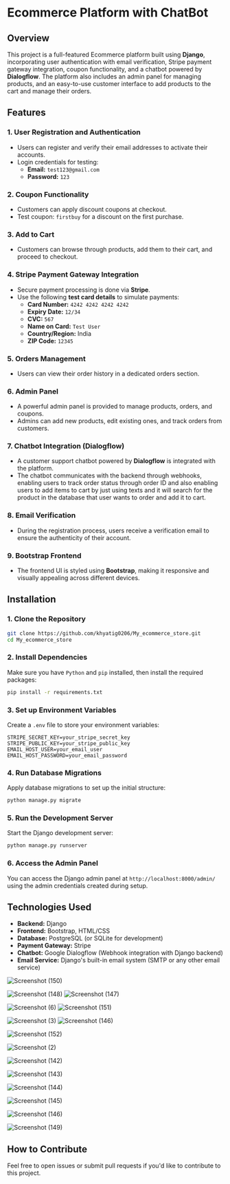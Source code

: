 
# Ecommerce Platform with ChatBot

## Overview

This project is a full-featured Ecommerce platform built using **Django**, incorporating user authentication with email verification, Stripe payment gateway integration, coupon functionality, and a chatbot powered by **Dialogflow**. The platform also includes an admin panel for managing products, and an easy-to-use customer interface to add products to the cart and manage their orders.

## Features

### 1. **User Registration and Authentication**
   - Users can register and verify their email addresses to activate their accounts.
   - Login credentials for testing:
     - **Email:** `test123@gmail.com`
     - **Password:** `123`

### 2. **Coupon Functionality**
   - Customers can apply discount coupons at checkout.
   - Test coupon: `firstbuy` for a discount on the first purchase.

### 3. **Add to Cart**
   - Customers can browse through products, add them to their cart, and proceed to checkout.

### 4. **Stripe Payment Gateway Integration**
   - Secure payment processing is done via **Stripe**.
   - Use the following **test card details** to simulate payments:
     - **Card Number:** `4242 4242 4242 4242`
     - **Expiry Date:** `12/34`
     - **CVC:** `567`
     - **Name on Card:** `Test User`
     - **Country/Region:** India
     - **ZIP Code:** `12345`

### 5. **Orders Management**
   - Users can view their order history in a dedicated orders section.

### 6. **Admin Panel**
   - A powerful admin panel is provided to manage products, orders, and coupons.
   - Admins can add new products, edit existing ones, and track orders from customers.

### 7. **Chatbot Integration (Dialogflow)**
   - A customer support chatbot powered by **Dialogflow** is integrated with the platform.
   - The chatbot communicates with the backend through webhooks, enabling users to track order status through order ID and also enabling users to add items to cart by just using texts and it will search for the product in the database that user wants to order and add it to cart.

### 8. **Email Verification**
   - During the registration process, users receive a verification email to ensure the authenticity of their account.

### 9. **Bootstrap Frontend**
   - The frontend UI is styled using **Bootstrap**, making it responsive and visually appealing across different devices.

## Installation

### 1. Clone the Repository

   ```bash
   git clone https://github.com/khyatig0206/My_ecommerce_store.git 
   cd My_ecommerce_store
   ```

### 2. Install Dependencies

   Make sure you have `Python` and `pip` installed, then install the required packages:

   ```bash
   pip install -r requirements.txt
   ```

### 3. Set up Environment Variables

   Create a `.env` file to store your environment variables:

   ```
   STRIPE_SECRET_KEY=your_stripe_secret_key
   STRIPE_PUBLIC_KEY=your_stripe_public_key
   EMAIL_HOST_USER=your_email_user
   EMAIL_HOST_PASSWORD=your_email_password
   ```

### 4. Run Database Migrations

   Apply database migrations to set up the initial structure:

   ```bash
   python manage.py migrate
   ```

### 5. Run the Development Server

   Start the Django development server:

   ```bash
   python manage.py runserver
   ```

### 6. Access the Admin Panel

   You can access the Django admin panel at `http://localhost:8000/admin/` using the admin credentials created during setup.

## Technologies Used

- **Backend:** Django
- **Frontend:** Bootstrap, HTML/CSS
- **Database:** PostgreSQL (or SQLite for development)
- **Payment Gateway:** Stripe
- **Chatbot:** Google Dialogflow (Webhook integration with Django backend)
- **Email Service:** Django's built-in email system (SMTP or any other email service)

![Screenshot (150)](https://github.com/user-attachments/assets/723a9695-f11d-44fe-b263-7b0f9e5a2bee)

![Screenshot (148)](https://github.com/user-attachments/assets/fcb7827e-fdcf-4c5d-98f9-7e2dcdd4949e)
![Screenshot (147)](https://github.com/user-attachments/assets/3913ccb7-0e8e-4ff1-a9a5-8d9aa6357cd3)

![Screenshot (6)](https://github.com/user-attachments/assets/139e57e7-423f-4e16-909d-0b8893936079)
![Screenshot (151)](https://github.com/user-attachments/assets/bfae0be0-bb9b-4fc6-aabc-1c55e57a8f90)

![Screenshot (3)](https://github.com/user-attachments/assets/00d58183-87ed-4610-8069-b885161ae618)
![Screenshot (146)](https://github.com/user-attachments/assets/539d7478-ed28-4d27-8723-9189851f3389)

![Screenshot (152)](https://github.com/user-attachments/assets/081319f0-9c64-4acf-847e-3d375aaead66)

![Screenshot (2)](https://github.com/user-attachments/assets/82285918-af27-48a7-92e1-02d1b2b5b71b)

![Screenshot (142)](https://github.com/user-attachments/assets/c35e04a7-e65c-4f15-8a31-cc5abae588e1)

![Screenshot (143)](https://github.com/user-attachments/assets/c23e03b4-f070-4dfe-8dff-e2a329cbb832)

![Screenshot (144)](https://github.com/user-attachments/assets/6c3b1eeb-d5a4-488a-bd8b-c0b98d1f14eb)

![Screenshot (145)](https://github.com/user-attachments/assets/ace2026e-e6fb-443b-a97f-e4f6118e8b48)

![Screenshot (146)](https://github.com/user-attachments/assets/a57e2d32-c41f-4823-a5c9-3580d35a49ab)

![Screenshot (149)](https://github.com/user-attachments/assets/b7277449-38e2-484b-bda5-00634a51aea2)

## How to Contribute

Feel free to open issues or submit pull requests if you'd like to contribute to this project.

